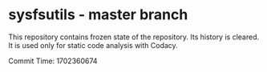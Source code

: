 # sysfsutils - master branch

This repository contains frozen state of the repository.
Its history is cleared. It is used only for static code
analysis with Codacy.

Commit Time: 1702360674